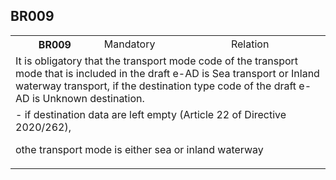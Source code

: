 ## BR009
<table>
 <tr>
  <th>
   BR009
  </th>
  <td>
   Mandatory
  </td>
  <td>
   Relation
  </td>
 </tr>
 <tr>
  <td colspan="3">
   It is obligatory that the transport mode code of the transport mode that is included in the draft e-AD is Sea transport or Inland waterway transport, if the destination type code of the draft e-AD is Unknown destination.
  </td>
 </tr>
 <tr>
  <td colspan="3">
   - if destination data are left empty (Article 22 of Directive 2020/262),


othe transport mode is either sea or inland waterway
  </td>
 </tr>
</table>
